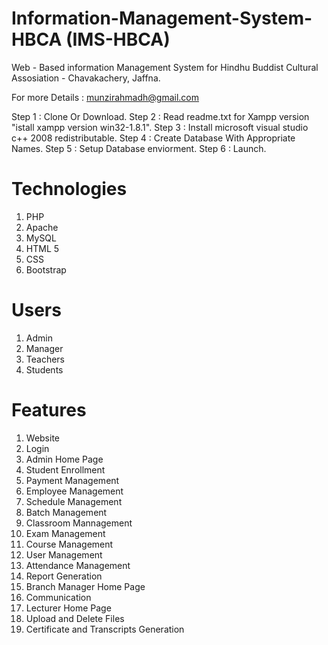 # Information-Management-System-HBCA (IMS-HBCA)

Web - Based information Management System for Hindhu Buddist Cultural Assosiation - Chavakachery, Jaffna. 

For more Details : munzirahmadh@gmail.com 

Step 1 : Clone Or Download. 
Step 2 : Read readme.txt for Xampp version "istall xampp version win32-1.8.1". 
Step 3 : Install microsoft visual studio c++ 2008 redistributable. 
Step 4 : Create Database With Appropriate Names. 
Step 5 : Setup Database enviorment. 
Step 6 : Launch.

# Technologies

1. PHP
2. Apache
3. MySQL
4. HTML 5
5. CSS
6. Bootstrap 

# Users

1. Admin
2. Manager
3. Teachers
4. Students

# Features

1. Website
2. Login
3. Admin Home Page
4. Student Enrollment
5. Payment Management
6. Employee Management
7. Schedule Management
8. Batch Management
9. Classroom Mannagement
10. Exam Management
11. Course Management
12. User Management
13. Attendance Management
14. Report Generation
15. Branch Manager Home Page
17. Communication
18. Lecturer Home Page
19. Upload and Delete Files
20. Certificate and Transcripts Generation

